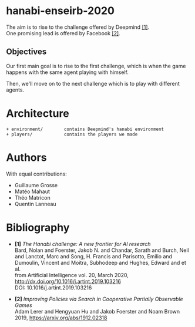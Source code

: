 # hanabi-enseirb-2020


The aim is to rise to the challenge offered by Deepmind [[1]](#Bard_2020). \
One promising lead is offered by Facebook [[2]](#lerer2019improving).

## Objectives

Our first main goal is to rise to the first challenge, which is when the game happens with the same agent playing with himself.

Then, we'll move on to the next challenge which is to play with different agents.

# Architecture

```
+ environment/        contains Deepmind's hanabi environment
+ players/            contains the players we made
```

# Authors

With equal contributions:
  - Guillaume Grosse
  - Matéo Mahaut
  - Théo Matricon
  - Quentin Lanneau

# Bibliography


- **[1]**<a id="Bard_2020"></a>
  *The Hanabi challenge: A new frontier for AI research* \
  Bard, Nolan and Foerster, Jakob N. and Chandar, Sarath and Burch, Neil and Lanctot, Marc and Song, H. Francis and Parisotto, Emilio and Dumoulin, Vincent and Moitra, Subhodeep and Hughes, Edward and et al. \
  from Artificial Intelligence vol. 20, March 2020, http://dx.doi.org/10.1016/j.artint.2019.103216 \
  DOI: 10.1016/j.artint.2019.103216


-  **[2]** <a id="lerer2019improving"></a>
      *Improving Policies via Search in Cooperative Partially Observable Games* \
      Adam Lerer and Hengyuan Hu and Jakob Foerster and Noam Brown \
      2019, https://arxiv.org/abs/1912.02318
